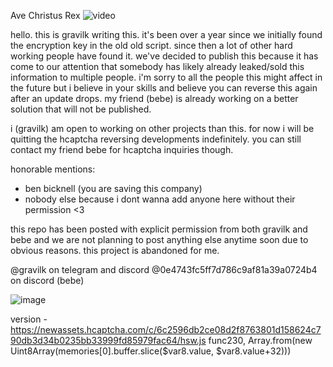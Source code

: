 Ave Christus Rex
![video](https://github.com/user-attachments/assets/4be9365e-79e8-4cef-b32f-6cb178af4f7b)

hello. this is gravilk writing this. it's been over a year since we initially found the encryption key in the old old script. since then a lot of other hard working people have found it. we've decided to publish this because it has come to our attention that somebody has likely already leaked/sold this information to multiple people. i'm sorry to all the people this might affect in the future but i believe in your skills and believe you can reverse this again after an update drops. my friend (bebe) is already working on a better solution that will not be published.

i (gravilk) am open to working on other projects than this. for now i will be quitting the hcaptcha reversing developments indefinitely. you can still contact my friend bebe for hcaptcha inquiries though.

honorable mentions:
- ben bicknell (you are saving this company)
- nobody else because i dont wanna add anyone here without their permission <3

this repo has been posted with explicit permission from both gravilk and bebe and we are not planning to post anything else anytime soon due to obvious reasons. this project is abandoned for me.

@gravilk on telegram and discord
@0e4743fc5ff7d786c9af81a39a0724b4 on discord (bebe)

![image](https://github.com/user-attachments/assets/2914828c-a695-4c38-b80e-dae0584ea82e)

version - https://newassets.hcaptcha.com/c/6c2596db2ce08d2f8763801d158624c790db3d34b0235bb33999fd85979fac64/hsw.js
func230, Array.from(new Uint8Array(memories[0].buffer.slice($var8.value, $var8.value+32)))
